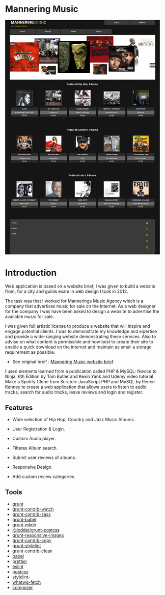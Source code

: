 # Mannering Music

![mannering](/mannering-raythompsonwebdev-co-uk.png)

# Introduction

Web application is based on a website brief, I was given to build a website from, for a city and guilds exam in web design I took in 2012.

The task was that I worked for Mannerings Music Agency which is a company that advertises music for sale on the lnternet. As a web designer for the company I was have been asked to design a website to advertise the available music for sale.

I was given full artistic license to produce a website that will inspire and engage potential clients. I was to demonstrate my knowledge and eipertise and provide a wide-ranging website demonstrating these services. Also to advise on what content is permissible and how best to create their site to enable a quick download on the internet and maintain as small a storage requirement as possible.

- See original breif : [Mannering Music website brief](https://drive.google.com/open?id=14Z8BsNeYcWYpNKrLcfuaaSGXHunisyA3)

I used elements learned from a publication called PHP & MySQL: Novice to Ninja, 6th Edition by Tom Butler and Kevin Yank and Udemy video tutorial Make a Spotify Clone from Scratch: JavaScript PHP and MySQL by Reece Kenney to create a web application that allowa users to listen to audio tracks, search for audio tracks, leave reviews and login and register.

## Features

- Wide selection of Hip Hop, Country and Jazz Music Albums.

- User Registration & Login.

- Custom Audio player.

- Filteres Album search.

- Submit user reviews of albums.

- Responsive Design.

- Add custom review categories.

## Tools

- [grunt](https://gruntjs.com/)
- [grunt-contrib-watch](https://github.com/gruntjs/grunt-contrib-watch)
- [grunt-contrib-sass](https://github.com/gruntjs/grunt-contrib-sass)
- [grunt-babel](https://www.npmjs.com/package/grunt-babel)
- [grunt-mkdir](https://www.npmjs.com/package/grunt-mkdir)
- [@lodder/grunt-postcss](https://www.npmjs.com/package/@lodder/grunt-postcss)
- [grunt-responsive-images](https://www.npmjs.com/package/grunt-responsive-images)
- [grunt-contrib-copy ](https://www.npmjs.com/package/grunt-contrib-copy)
- [grunt-stylelint](https://www.npmjs.com/package/grunt-stylelint)
- [grunt-contrib-clean](https://www.npmjs.com/package/grunt-contrib-clean)
- [babel](https://babeljs.io/)
- [prettier](https://prettier.io/)
- [eslint](https://eslint.org/)
- [postcss](https://postcss.org/)
- [stylelint](https://stylelint.io/)-
- [whatwg-fetch](https://www.npmjs.com/package/whatwg-fetch)
- [composer](https://getcomposer.org/)
